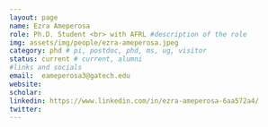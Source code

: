 ```yaml
---
layout: page
name: Ezra Ameperosa
role: Ph.D. Student <br> with AFRL #description of the role
img: assets/img/people/ezra-ameperosa.jpeg
category: phd # pi, postdoc, phd, ms, ug, visitor
status: current # current, alumni
#links and socials
email:  eameperosa3@gatech.edu
website: 
scholar: 
linkedin: https://www.linkedin.com/in/ezra-ameperosa-6aa572a4/
twitter: 
---
```

